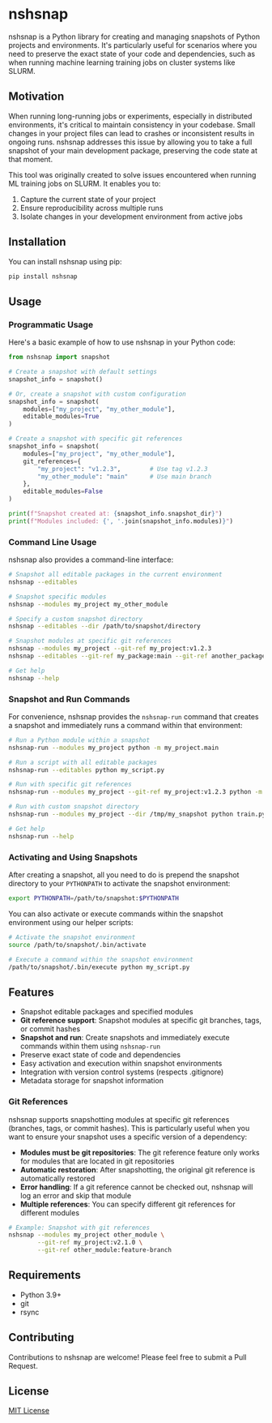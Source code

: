 # nshsnap

nshsnap is a Python library for creating and managing snapshots of Python projects and environments. It's particularly useful for scenarios where you need to preserve the exact state of your code and dependencies, such as when running machine learning training jobs on cluster systems like SLURM.

## Motivation

When running long-running jobs or experiments, especially in distributed environments, it's critical to maintain consistency in your codebase. Small changes in your project files can lead to crashes or inconsistent results in ongoing runs. nshsnap addresses this issue by allowing you to take a full snapshot of your main development package, preserving the code state at that moment.

This tool was originally created to solve issues encountered when running ML training jobs on SLURM. It enables you to:

1. Capture the current state of your project
2. Ensure reproducibility across multiple runs
3. Isolate changes in your development environment from active jobs

## Installation

You can install nshsnap using pip:

```bash
pip install nshsnap
```

## Usage

### Programmatic Usage

Here's a basic example of how to use nshsnap in your Python code:

```python
from nshsnap import snapshot

# Create a snapshot with default settings
snapshot_info = snapshot()

# Or, create a snapshot with custom configuration
snapshot_info = snapshot(
    modules=["my_project", "my_other_module"],
    editable_modules=True
)

# Create a snapshot with specific git references
snapshot_info = snapshot(
    modules=["my_project", "my_other_module"],
    git_references={
        "my_project": "v1.2.3",        # Use tag v1.2.3
        "my_other_module": "main"      # Use main branch
    },
    editable_modules=False
)

print(f"Snapshot created at: {snapshot_info.snapshot_dir}")
print(f"Modules included: {', '.join(snapshot_info.modules)}")
```

### Command Line Usage

nshsnap also provides a command-line interface:

```bash
# Snapshot all editable packages in the current environment
nshsnap --editables

# Snapshot specific modules
nshsnap --modules my_project my_other_module

# Specify a custom snapshot directory
nshsnap --editables --dir /path/to/snapshot/directory

# Snapshot modules at specific git references
nshsnap --modules my_project --git-ref my_project:v1.2.3
nshsnap --editables --git-ref my_package:main --git-ref another_package:develop

# Get help
nshsnap --help
```

### Snapshot and Run Commands

For convenience, nshsnap provides the `nshsnap-run` command that creates a snapshot and immediately runs a command within that environment:

```bash
# Run a Python module within a snapshot
nshsnap-run --modules my_project python -m my_project.main

# Run a script with all editable packages
nshsnap-run --editables python my_script.py

# Run with specific git references
nshsnap-run --modules my_project --git-ref my_project:v1.2.3 python -m my_project.main

# Run with custom snapshot directory
nshsnap-run --modules my_project --dir /tmp/my_snapshot python train.py

# Get help
nshsnap-run --help
```

### Activating and Using Snapshots

After creating a snapshot, all you need to do is prepend the snapshot directory to your `PYTHONPATH` to activate the snapshot environment:

```bash
export PYTHONPATH=/path/to/snapshot:$PYTHONPATH
```

You can also activate or execute commands within the snapshot environment using our helper scripts:

```bash
# Activate the snapshot environment
source /path/to/snapshot/.bin/activate

# Execute a command within the snapshot environment
/path/to/snapshot/.bin/execute python my_script.py
```

## Features

- Snapshot editable packages and specified modules
- **Git reference support**: Snapshot modules at specific git branches, tags, or commit hashes
- **Snapshot and run**: Create snapshots and immediately execute commands within them using `nshsnap-run`
- Preserve exact state of code and dependencies
- Easy activation and execution within snapshot environments
- Integration with version control systems (respects .gitignore)
- Metadata storage for snapshot information

### Git References

nshsnap supports snapshotting modules at specific git references (branches, tags, or commit hashes). This is particularly useful when you want to ensure your snapshot uses a specific version of a dependency:

- **Modules must be git repositories**: The git reference feature only works for modules that are located in git repositories
- **Automatic restoration**: After snapshotting, the original git reference is automatically restored
- **Error handling**: If a git reference cannot be checked out, nshsnap will log an error and skip that module
- **Multiple references**: You can specify different git references for different modules

```bash
# Example: Snapshot with git references
nshsnap --modules my_project other_module \
        --git-ref my_project:v2.1.0 \
        --git-ref other_module:feature-branch
```

## Requirements

- Python 3.9+
- git
- rsync

## Contributing

Contributions to nshsnap are welcome! Please feel free to submit a Pull Request.

## License

[MIT License](LICENSE)
